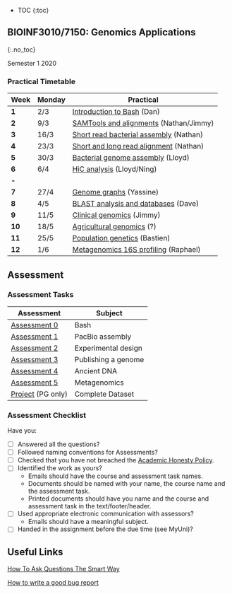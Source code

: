 * TOC
{:toc}

## BIOINF3010/7150: Genomics Applications
{:.no_toc}

Semester 1 2020

### Practical Timetable

| **Week** | **Monday** | **Practical**                                 |
|----------|------------|-----------------------------------------------|
| **1**    | 2/3        | [Introduction to Bash] (Dan) |
| **2**    | 9/3        | [SAMTools and alignments] (Nathan/Jimmy)      |
| **3**    | 16/3       | [Short read bacterial assembly] (Nathan)      |
| **4**    | 23/3       | [Short and long read alignment] (Nathan)      |
| **5**    | 30/3       | [Bacterial genome assembly] (Lloyd)           |
| **6**    | 6/4        | [HiC analysis] (Lloyd/Ning)                   |
| **-**    |            |                                               |
| **7**    | 27/4       | [Genome graphs] (Yassine)                     |
| **8**    | 4/5        | [BLAST analysis and databases] (Dave)         |
| **9**    | 11/5       | [Clinical genomics] (Jimmy)                   |
| **10**   | 18/5       | [Agricultural genomics] (?)                   |
| **11**   | 25/5       | [Population genetics] (Bastien)               |
| **12**   | 1/6        | [Metagenomics 16S profiling] (Raphael)        |

[Introduction to Bash]: Practicals/Bash_Practicals/1_IntroBash.md
[SAMTools and alignments]: Practicals/
[Short read bacterial assembly]: Practicals/
[Short and long read alignment]: Practicals/
[Bacterial genome assembly]: Practicals/
[HiC analysis]: Practicals/
[Genome graphs]: Practicals/
[BLAST analysis and databases]: Practicals/
[Clinical genomics]: Practicals/
[Agricultural genomics]: Practicals/
[Population genetics]: Practicals/
[Metagenomics 16S profiling]: Practicals/

## Assessment

### Assessment Tasks

| **Assessment**                                            | **Subject**         |
|-----------------------------------------------------------|---------------------|
| [Assessment 0](Assignments/Assignment_0/bash_questions.md)| Bash                |
| [Assessment 1]()                                          | PacBio assembly     |
| [Assessment 2]()                                          | Experimental design |
| [Assessment 3]()                                          | Publishing a genome |
| [Assessment 4]()                                          | Ancient DNA         |
| [Assessment 5]()                                          | Metagenomics        |
| [Project]() (PG only)                                     | Complete Dataset    |

### Assessment Checklist

Have you:

- [ ] Answered all the questions?
- [ ] Followed naming conventions for Assessments?
- [ ] Checked that you have not breached the [Academic Honesty Policy](http://www.adelaide.edu.au/policies/230/).
- [ ] Identified the work as yours?
	- Emails should have the course and assessment task names.
	- Documents should be named with your name, the course name and the assessment task.
	- Printed documents should have you name and the course and assessment task in the text/footer/header.
- [ ] Used appropriate electronic communication with assessors?
	- Emails should have a meaningful subject.
- [ ] Handed in the assignment before the due time (see MyUni)?

## Useful Links

[How To Ask Questions The Smart Way](http://www.catb.org/esr/faqs/smart-questions.html)

[How to write a good bug report](https://musescore.org/en/developers-handbook/how-write-good-bug-report-step-step-instructions)
